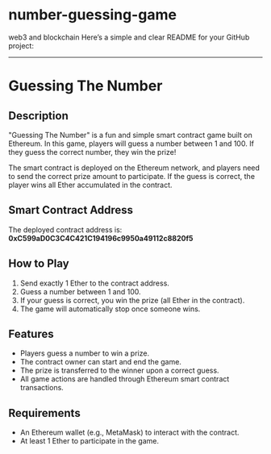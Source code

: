 # number-guessing-game
web3 and blockchain
Here’s a simple and clear README for your GitHub project:

---

# Guessing The Number

## Description
"Guessing The Number" is a fun and simple smart contract game built on Ethereum. In this game, players will guess a number between 1 and 100. If they guess the correct number, they win the prize!

The smart contract is deployed on the Ethereum network, and players need to send the correct prize amount to participate. If the guess is correct, the player wins all Ether accumulated in the contract.

## Smart Contract Address
The deployed contract address is:  
**0xC599aD0C3C4C421C194196c9950a49112c8820f5**

## How to Play
1. Send exactly 1 Ether to the contract address.
2. Guess a number between 1 and 100.
3. If your guess is correct, you win the prize (all Ether in the contract).
4. The game will automatically stop once someone wins.

## Features
- Players guess a number to win a prize.
- The contract owner can start and end the game.
- The prize is transferred to the winner upon a correct guess.
- All game actions are handled through Ethereum smart contract transactions.

## Requirements
- An Ethereum wallet (e.g., MetaMask) to interact with the contract.
- At least 1 Ether to participate in the game.
